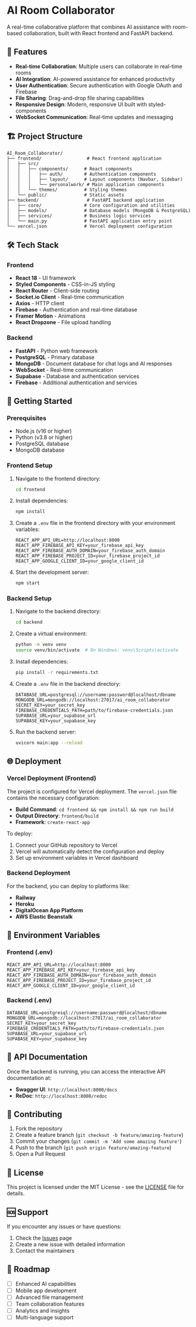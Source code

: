 # AI Room Collaborator

A real-time collaborative platform that combines AI assistance with room-based collaboration, built with React frontend and FastAPI backend.

## 🚀 Features

- **Real-time Collaboration**: Multiple users can collaborate in real-time rooms
- **AI Integration**: AI-powered assistance for enhanced productivity
- **User Authentication**: Secure authentication with Google OAuth and Firebase
- **File Sharing**: Drag-and-drop file sharing capabilities
- **Responsive Design**: Modern, responsive UI built with styled-components
- **WebSocket Communication**: Real-time updates and messaging

## 🏗️ Project Structure

```
AI_Room_Collaborator/
├── frontend/                 # React frontend application
│   ├── src/
│   │   ├── components/      # React components
│   │   │   ├── auth/        # Authentication components
│   │   │   ├── layout/      # Layout components (Navbar, Sidebar)
│   │   │   └── personalwork/ # Main application components
│   │   └── themes/          # Styling themes
│   └── public/              # Static assets
├── backend/                  # FastAPI backend application
│   ├── core/                # Core configuration and utilities
│   ├── models/              # Database models (MongoDB & PostgreSQL)
│   ├── services/            # Business logic services
│   └── main.py              # FastAPI application entry point
└── vercel.json              # Vercel deployment configuration
```

## 🛠️ Tech Stack

### Frontend
- **React 18** - UI framework
- **Styled Components** - CSS-in-JS styling
- **React Router** - Client-side routing
- **Socket.io Client** - Real-time communication
- **Axios** - HTTP client
- **Firebase** - Authentication and real-time database
- **Framer Motion** - Animations
- **React Dropzone** - File upload handling

### Backend
- **FastAPI** - Python web framework
- **PostgreSQL** - Primary database
- **MongoDB** - Document database for chat logs and AI responses
- **WebSocket** - Real-time communication
- **Supabase** - Database and authentication services
- **Firebase** - Additional authentication and services

## 🚀 Getting Started

### Prerequisites
- Node.js (v16 or higher)
- Python (v3.8 or higher)
- PostgreSQL database
- MongoDB database

### Frontend Setup

1. Navigate to the frontend directory:
   ```bash
   cd frontend
   ```

2. Install dependencies:
   ```bash
   npm install
   ```

3. Create a `.env` file in the frontend directory with your environment variables:
   ```env
   REACT_APP_API_URL=http://localhost:8000
   REACT_APP_FIREBASE_API_KEY=your_firebase_api_key
   REACT_APP_FIREBASE_AUTH_DOMAIN=your_firebase_auth_domain
   REACT_APP_FIREBASE_PROJECT_ID=your_firebase_project_id
   REACT_APP_GOOGLE_CLIENT_ID=your_google_client_id
   ```

4. Start the development server:
   ```bash
   npm start
   ```

### Backend Setup

1. Navigate to the backend directory:
   ```bash
   cd backend
   ```

2. Create a virtual environment:
   ```bash
   python -m venv venv
   source venv/bin/activate  # On Windows: venv\Scripts\activate
   ```

3. Install dependencies:
   ```bash
   pip install -r requirements.txt
   ```

4. Create a `.env` file in the backend directory:
   ```env
   DATABASE_URL=postgresql://username:password@localhost/dbname
   MONGODB_URL=mongodb://localhost:27017/ai_room_collaborator
   SECRET_KEY=your_secret_key
   FIREBASE_CREDENTIALS_PATH=path/to/firebase-credentials.json
   SUPABASE_URL=your_supabase_url
   SUPABASE_KEY=your_supabase_key
   ```

5. Run the backend server:
   ```bash
   uvicorn main:app --reload
   ```

## 🌐 Deployment

### Vercel Deployment (Frontend)

The project is configured for Vercel deployment. The `vercel.json` file contains the necessary configuration:

- **Build Command**: `cd frontend && npm install && npm run build`
- **Output Directory**: `frontend/build`
- **Framework**: `create-react-app`

To deploy:
1. Connect your GitHub repository to Vercel
2. Vercel will automatically detect the configuration and deploy
3. Set up environment variables in Vercel dashboard

### Backend Deployment

For the backend, you can deploy to platforms like:
- **Railway**
- **Heroku**
- **DigitalOcean App Platform**
- **AWS Elastic Beanstalk**

## 🔧 Environment Variables

### Frontend (.env)
```env
REACT_APP_API_URL=http://localhost:8000
REACT_APP_FIREBASE_API_KEY=your_firebase_api_key
REACT_APP_FIREBASE_AUTH_DOMAIN=your_firebase_auth_domain
REACT_APP_FIREBASE_PROJECT_ID=your_firebase_project_id
REACT_APP_GOOGLE_CLIENT_ID=your_google_client_id
```

### Backend (.env)
```env
DATABASE_URL=postgresql://username:password@localhost/dbname
MONGODB_URL=mongodb://localhost:27017/ai_room_collaborator
SECRET_KEY=your_secret_key
FIREBASE_CREDENTIALS_PATH=path/to/firebase-credentials.json
SUPABASE_URL=your_supabase_url
SUPABASE_KEY=your_supabase_key
```

## 📝 API Documentation

Once the backend is running, you can access the interactive API documentation at:
- **Swagger UI**: `http://localhost:8000/docs`
- **ReDoc**: `http://localhost:8000/redoc`

## 🤝 Contributing

1. Fork the repository
2. Create a feature branch (`git checkout -b feature/amazing-feature`)
3. Commit your changes (`git commit -m 'Add some amazing feature'`)
4. Push to the branch (`git push origin feature/amazing-feature`)
5. Open a Pull Request

## 📄 License

This project is licensed under the MIT License - see the [LICENSE](LICENSE) file for details.

## 🆘 Support

If you encounter any issues or have questions:
1. Check the [Issues](https://github.com/VeeramRoshanReddy/AI_Room_Collaborator/issues) page
2. Create a new issue with detailed information
3. Contact the maintainers

## 🔮 Roadmap

- [ ] Enhanced AI capabilities
- [ ] Mobile app development
- [ ] Advanced file management
- [ ] Team collaboration features
- [ ] Analytics and insights
- [ ] Multi-language support 